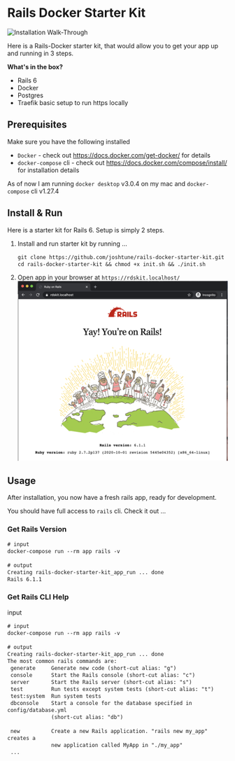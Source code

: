 # Rails Docker Starter Kit

![Installation Walk-Through](doc-assets/walk-through.gif)

Here is a Rails-Docker starter kit, that would allow you to get your app up and running in 3 steps.

__What's in the box?__
- Rails 6
- Docker
- Postgres
- Traefik basic setup to run https locally

## Prerequisites
Make sure you have the following installed
- `Docker` - check out https://docs.docker.com/get-docker/ for details
- `docker-compose` cli - check out https://docs.docker.com/compose/install/ for installation details

As of now I am running `docker desktop` v3.0.4 on my mac and `docker-compose` cli v1.27.4

## Install & Run
Here is a starter kit for Rails 6.  Setup is simply 2 steps.

1. Install and run starter kit by running ...
    ```shell
    git clone https://github.com/joshtune/rails-docker-starter-kit.git
    cd rails-docker-starter-kit && chmod +x init.sh && ./init.sh
    ```

2. Open app in your browser at `https://rdskit.localhost/`
   ![Done](doc-assets/landing-page.png)
   
## Usage
After installation, you now have a fresh rails app, ready for development.

You should have full access to `rails` cli. Check it out ...

### Get Rails Version
```
# input
docker-compose run --rm app rails -v

# output
Creating rails-docker-starter-kit_app_run ... done
Rails 6.1.1
```

### Get Rails CLI Help
input
```
# input
docker-compose run --rm app rails -v

# output
Creating rails-docker-starter-kit_app_run ... done
The most common rails commands are:
 generate     Generate new code (short-cut alias: "g")
 console      Start the Rails console (short-cut alias: "c")
 server       Start the Rails server (short-cut alias: "s")
 test         Run tests except system tests (short-cut alias: "t")
 test:system  Run system tests
 dbconsole    Start a console for the database specified in config/database.yml
              (short-cut alias: "db")

 new          Create a new Rails application. "rails new my_app" creates a
              new application called MyApp in "./my_app"           
 ...
```


